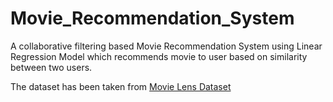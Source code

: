 # Movie_Recommendation_System

A collaborative filtering based Movie Recommendation System using Linear Regression Model which recommends movie to user based on similarity between two users.

The dataset has been taken from [Movie Lens Dataset](https://grouplens.org/datasets/movielens/)


